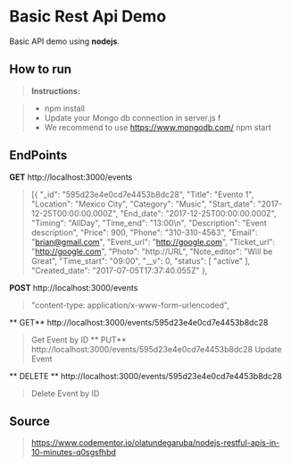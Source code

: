 Basic Rest Api Demo
===================


Basic API demo using   **nodejs**.

How to run
-------------



> **Instructions:**

> - npm install
> - Update your Mongo db connection in server.js f
> - We recommend to use https://www.mongodb.com/
> npm start

EndPoints
-------------
**GET** http://localhost:3000/events
>[{
        "_id": "595d23e4e0cd7e4453b8dc28",
        "Title": "Evento 1",
        "Location": "Mexico City",
        "Category": "Music",
        "Start_date": "2017-12-25T00:00:00.000Z",
        "End_date": "2017-12-25T00:00:00.000Z",
        "Timing": "AllDay",
        "Time_end": "13:00\n",
        "Description": "Event description",
        "Price": 900,
        "Phone": "310-310-4563",
        "Email": "brian@gmail.com",
        "Event_url": "http://google.com",
        "Ticket_url": "http://google.com",
        "Photo": "http://URL",
        "Note_editor": "Will be Great",
        "Time_start": "09:00",
        "__v": 0,
        "status": [
            "active"
        ],
        "Created_date": "2017-07-05T17:37:40.055Z"
    },

**POST** http://localhost:3000/events
>"content-type: application/x-www-form-urlencoded",

** GET** http://localhost:3000/events/595d23e4e0cd7e4453b8dc28
> Get Event by ID
** PUT** http://localhost:3000/events/595d23e4e0cd7e4453b8dc28
> Update Event 

** DELETE ** http://localhost:3000/events/595d23e4e0cd7e4453b8dc28
> Delete Event by ID


Source
-------------
> https://www.codementor.io/olatundegaruba/nodejs-restful-apis-in-10-minutes-q0sgsfhbd
